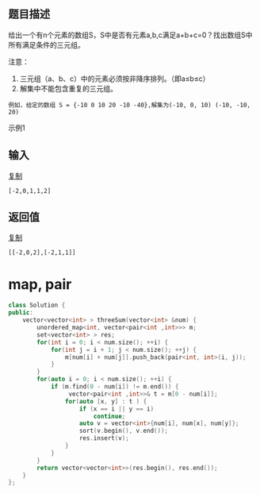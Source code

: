 ## 题目描述

给出一个有n个元素的数组S，S中是否有元素a,b,c满足a+b+c=0？找出数组S中所有满足条件的三元组。

注意：

1. 三元组（a、b、c）中的元素必须按非降序排列。（即a≤b≤c）
2. 解集中不能包含重复的三元组。

```
例如，给定的数组 S = {-10 0 10 20 -10 -40},解集为(-10, 0, 10) (-10, -10, 20)
```

示例1

## 输入

[复制](javascript:void(0);)

```
[-2,0,1,1,2]
```

## 返回值

[复制](javascript:void(0);)

```
[[-2,0,2],[-2,1,1]]
```





# map, pair

```c++
class Solution {
public:
    vector<vector<int> > threeSum(vector<int> &num) {
        unordered_map<int, vector<pair<int ,int>>> m;
        set<vector<int> > res;
        for(int i = 0; i < num.size(); ++i) {
            for(int j = i + 1; j < num.size(); ++j) {
                m[num[i] + num[j]].push_back(pair<int, int>(i, j));
            }
        }
        for(auto i = 0; i < num.size(); ++i) {
            if (m.find(0 - num[i]) != m.end()) {
                 vector<pair<int ,int>>& t = m[0 - num[i]];
                for(auto [x, y] : t ) {
                    if (x == i || y == i)
                        continue;
                    auto v = vector<int>{num[i], num[x], num[y]};
                    sort(v.begin(), v.end());
                    res.insert(v);
                }
            }
        }
        return vector<vector<int>>(res.begin(), res.end());
    }
};
```

